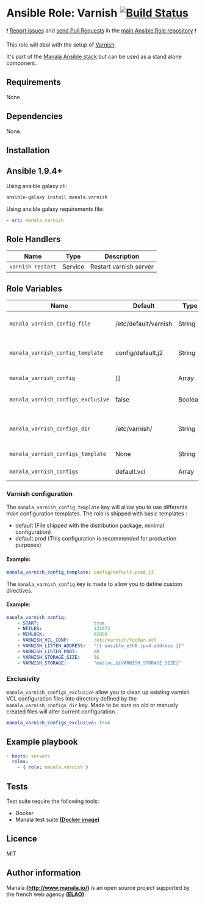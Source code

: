 # Ansible Role: Varnish [![Build Status](https://travis-ci.org/manala/ansible-role-varnish.svg?branch=master)](https://travis-ci.org/manala/ansible-role-varnish)

:exclamation: [Report issues](https://github.com/manala/ansible-roles/issues) and [send Pull Requests](https://github.com/manala/ansible-roles/pulls) in the [main Ansible Role repository](https://github.com/manala/ansible-roles) :exclamation:

This role will deal with the setup of [Varnish](https://varnish-cache.org/).

It's part of the [Manala Ansible stack](http://www.manala.io) but can be used as a stand alone component.

## Requirements

None.

## Dependencies

None.

## Installation

Ansible 1.9.4+
--------------

Using ansible galaxy cli:

```bash
ansible-galaxy install manala.varnish
```

Using ansible galaxy requirements file:

```yaml
- src: manala.varnish
```

Role Handlers
-------------

| Name              | Type    | Description                  |
| ----------------- | ------- | ---------------------------- |
| `varnish restart` | Service | Restart varnish server       |

Role Variables
--------------

| Name                                | Default                                          | Type    | Description                                  |
| ----------------------------------- | ------------------------------------------------ | ------- | -------------------------------------------- |
| `manala_varnish_config_file`        | /etc/default/varnish                             | String  | Main varnish configuration file              |
| `manala_varnish_config_template`    | config/default.j2                                | String  | The default template (based on package file) |
| `manala_varnish_config`             | []                                               | Array   | Custom directives                            |
| `manala_varnish_configs_exclusive`  | false                                            | Boolean | Exclusion of existings files                 |
| `manala_varnish_configs_dir`        | /etc/varnish/                                    | String  | Path to the main configuration directory     |
| `manala_varnish_configs_template`   | None                                             | String  | Main config template                         |
| `manala_varnish_configs`            | default.vcl                                      | Array   | List of VCL files                            |

### Varnish configuration

The `manala_varnish_config_template` key will allow you to use differents main configuration templates. The role is shipped with basic templates :

- default (File shipped with the distribution package, minimal configuration)
- default.prod (This configuration is recommended for production purposes)

#### Example:
```yaml
manala_varnish_config_template: config/default.prod.j2
```

The `manala_varnish_config` key is made to allow you to define custom directives.

#### Example:

```yaml
manala_varnish_config:
    - START:                    true
    - NFILES:                   131072
    - MEMLOCK:                  82000
    - VARNISH_VCL_CONF:         /etc/varnish/foobar.vcl
    - VARNISH_LISTEN_ADDRESS:   "{{ ansible_eth0.ipv4.address }}"
    - VARNISH_LISTEN_PORT:      80
    - VARNISH_STORAGE_SIZE:     3G
    - VARNISH_STORAGE:          "malloc,${VARNISH_STORAGE_SIZE}"
```

### Exclusivity

`manala_varnish_configs_exclusive` allow you to clean up existing varnish VCL configuration files into directory defined by the `manala_varnish_configs_dir` key. Made to be sure no old or manualy created files will alter current configuration.

```yaml
manala_varnish_configs_exclusive: true
```

Example playbook
----------------

```yaml
- hosts: servers
  roles:
    - { role: manala.varnish }
```

Tests
-----

Test suite require the following tools:

- Docker
- Manala test suite [**(Docker image)**](https://github.com/manala/docker-image-ansible-debian)

Licence
-------
MIT

Author information
------------------

Manala [**(http://www.manala.io/)**](http://www.manala.io) is an open source project supported by the french web agency [**(ELAO)**](http://www.elao.com)
